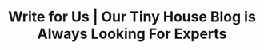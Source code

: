 ---
title: Write for Us | Our Tiny House Blog is Always Looking For Experts
description: >-
  We are always seeking new people to guest post and contribute to our blog. If you have a kickass idea or an expertise that is worth sharing, drop us a line and we’ll be contacting you shortly!
titre: Our Tiny House Blog is always looking for experts. Write for us!
identifiant: write-for-us
i18nlanguage: fr
slug: write-for-us
layout: contact
image: /img/write-for-us.jpg
menuid: write
notloaded:
  need: true
subheader:
  need: true
  image: "/img/home_lifestyle_subheader.jpg"
  title: Contact
section1: "Our eyes are open for some passionate people that want to share their stories and experiences related to tiny houses."
section2:
  subtitle: What would you like to talk about to help the Tiny House community?
  description: "Give us a little bit of background with your experience in the field. A small sample of your content will also help us to see if you’re a good fit! Finally, if you feel like it, send us a picture of your dog. Nothing better to put a smile on our face :) "
section3:
  title: Useful information section
  subtitle: We made a small FAQ for your questions on the right.
  description: Help yourself, we can’t wait to hear from you!
  tabs:
    - title: Do I need experience?
      id: experience
      description: >-
        You don’t have experience writing articles? That’s fine, we’ll help you get on board with our content experts! But we’ll be honest with you, writing with us takes some work. We want your article to shine and be a real knockout when coming out. Once received, we will get the editorial team to look at it and guide you to make the final touch. 
    - title: Why write for us?
      id: why
      description: >-
        We think Innovative and bold Tiny House ideas should be highlighted and we want you to get credit for it! That is why we put the name of our content writers on every single article with a link to his/her bio. It is also rewarding! Thousands of people around the community read your content. Builders, architects, and other employers are reading your thoughts on different Tiny living subjects! An excellent opportunity to show what you can bring to the Tiny Community :) 
    - title: What is the next step?
      id: next
      description: >-
        Just send us a message with your experience in the Tiny House field and what you would like to share with our readers. A small sample of your content will also help us to see if you’re a good fit! We will look at every candidate with the team and discuss the fit! If we think it is a good fit, then we send you an email back with some more information about the next steps!
---
